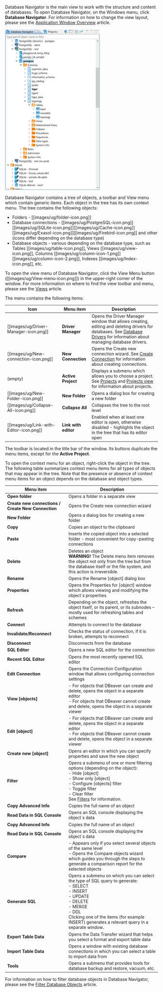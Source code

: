 Database Navigator is the main view to work with the structure and content of databases. To open Database Navigator, on the Windows menu, click **Database Navigator**. For information on how to change the view layout, please see the [Application Window Overview](https://github.com/dbeaver/dbeaver/wiki/Application-Window-Overview) article.

![](images/ug/Database-Navigator.png)

Database Navigator contains a tree of objects, a toolbar and View menu which contain generic items. Each object in the tree has its own context menu.
The tree contains the following objects:
* Folders - [[images/ug/folder-icon.png]]
* Database connections - [[images/ug/PostgreSQL-icon.png]][[images/ug/SQLite-icon.png]][[images/ug/Cache-icon.png]][[images/ug/Exasol-icon.png]][[images/ug/Firebird-icon.png]] and other (icons differ depending on the database type)
* Database objects - various depending on the database type, such as Tables [[images/ug/table-icon.png]], Views [[images/ug/view-icon.png]], Columns [[images/ug/column-icon-1.png]] [[images/ug/column-icon-2.png]], Indexes [[images/ug/Index-icon.png]], etc.

To open the view menu of Database Navigator, click the View Menu button ([[images/ug/View-menu-icon.png]]) in the upper-right corner of the window. 
For more information on where to find the view toolbar and menu, please see the [Views](https://github.com/dbeaver/dbeaver/wiki/Views) article.

The menu contains the following items:

Icon|Menu item|Description
----|---------|-----------
[[images/ug/Driver-Manager-icon.png]] |**Driver Manager**|Opens the Driver Manager window that allows creating, editing and deleting drivers for databases. See [Database Drivers](https://github.com/dbeaver/dbeaver/wiki/Database-drivers) for information about managing database drivers.
[[images/ug/New-connection-icon.png]] |**New Connection**|Opens the Create new connection wizard. See [Create Connection](https://github.com/dbeaver/dbeaver/wiki/Create-Connection) for information about creating connections.
(empty) | **Active Project** |Displays a submenu which allows you to choose a project. See [Projects](https://github.com/dbeaver/dbeaver/wiki/Projects) and [Projects view](https://github.com/dbeaver/dbeaver/wiki/Projects-View) for information about projects.
[[images/ug/New-Folder-icon.png]] |**New Folder** |Opens a dialog box for creating a new folder
[[images/ug/Collapse-All-icon.png]] | **Collapse All** |Collapses the tree to the root level
[[images/ug/Link-with-Editor-icon.png]] | **Link with editor** | Enabled when at least one editor is open, otherwise disabled - highlights the object in the tree that has its editor open

The toolbar is located in the title bar of the window. Its buttons duplicate the menu items, except for the **Active Project**. 

To open the context menu for an object, right-click the object in the tree. The following table summarizes context menu items for all types of objects that may appear in the tree. Note that the presence or absence of context menu items for an object depends on the database and object types.

Menu item|Description
---------|-----------
**Open folder**|Opens a folder in a separate view
**Create new connections / Create New Connection**|Opens the Create new connection wizard
**New Folder**|Opens a dialog box for creating a new folder
**Copy**|Copies an object to the clipboard 
**Paste**|Inserts the copied object into a selected folder - most convenient for copy-pasting connections
**Delete**|Deletes an object<br/> **WARNING!** The Delete menu item removes the object not only from the tree but from the database itself or the file system, and this action is irreversible. 
**Rename**|Opens the Rename [object] dialog box
**Properties**|Opens the Properties for [object] window which allows viewing and modifying the object`s properties
**Refresh**|Depending on the object, refreshes the object itself, or its parent, or its subnodes – mostly used for refreshing tables and schemes
**Connect**|Attempts to connect to the database
**Invalidate/Reconnect**|Checks the status of connection, if it is broken, attempts to reconnect
**Disconnect**|Disconnects from the database
**SQL Editor**|Opens a new SQL editor for the connection
**Recent SQL Editor**|Opens the most recently opened SQL editor
**Edit Connection**|Opens the Connection Configuration window that allows configuring connection settings
**View [objects]**|-	For objects that DBeaver can create and delete, opens the object in a separate editor<br/>-	For objects that DBeaver cannot create and delete, opens the object in a separate viewer
**Edit [object]**|-	For objects that DBeaver can create and delete, opens the object in a separate editor<br/>-	For objects that DBeaver cannot create and delete, opens the object in a separate viewer
**Create new [object]**|Opens an editor in which you can specify properties and save the new object
**Filter**|Opens a submenu of one or more filtering options (depending on the object):<br/>-	Hide [object]<br/>-	Show only [object]<br/>-	Configure [objects] filter<br/>-	Toggle filter<br/>-	Clear filter<br/> See [Filters](https://github.com/dbeaver/dbeaver/wiki/Filter-Database-Objects) for information.
**Copy Advanced Info**|Copies the full name of an object
**Read Data in SQL Console**|Opens an SQL console displaying the object`s data
**Copy Advanced Info**|Copies the full name of an object
**Read Data in SQL Console**|Opens an SQL console displaying the object`s data
**Compare**|- Appears only if you select several objects of the same level<br/> - Opens the Compare objects wizard which guides you through the steps to generate a comparison report for the selected objects
**Generate SQL**|Opens a submenu on which you can select the type of SQL query to generate:<br/>- SELECT<br/>- INSERT<br/>- UPDATE<br/>- DELETE<br/>- MERGE<br/>- DDL<br/> Clicking one of the items (for example INSERT) generates a relevant query in a separate window.
**Export Table Data**|Opens the Data Transfer wizard that helps you select a format and export table data 
**Import Table Data**|Opens a window with existing database connections in which you can select a table to import data from 
**Tools**|Opens a submenu that provides tools for database backup and restore, vacuum, etc.

For information on how to filter database objects in Database Navigator, please see the [Filter Database Objects](https://github.com/dbeaver/dbeaver/wiki/Filter-Database-Objects) article.
